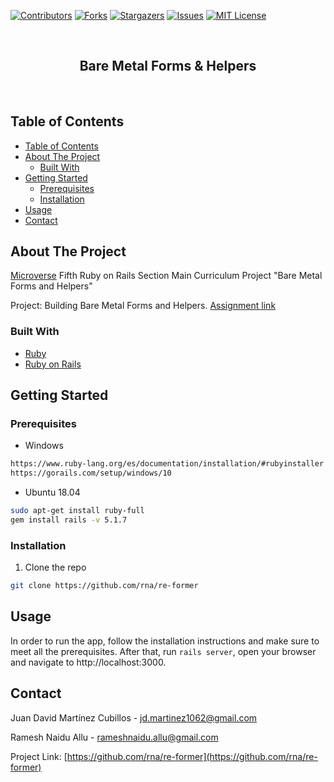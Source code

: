 <!-- PROJECT SHIELDS -->
<!--
*** I'm using markdown "reference style" links for readability.
*** Reference links are enclosed in brackets [ ] instead of parentheses ( ).
*** See the bottom of this document for the declaration of the reference variables
*** for contributors-url, forks-url, etc. This is an optional, concise syntax you may use.
*** https://www.markdownguide.org/basic-syntax/#reference-style-links
-->

[![Contributors][contributors-shield]][contributors-url]
[![Forks][forks-shield]][forks-url]
[![Stargazers][stars-shield]][stars-url]
[![Issues][issues-shield]][issues-url]
[![MIT License][license-shield]][license-url]

<!-- PROJECT LOGO -->
<br />
<p align="center">
  <h2 class ="norse" align="center">Bare Metal Forms & Helpers</h2>

  <br />
</p>

<!-- TABLE OF CONTENTS -->

## Table of Contents

- [Table of Contents](#table-of-contents)
- [About The Project](#about-the-project)
  - [Built With](#built-with)
- [Getting Started](#getting-started)
  - [Prerequisites](#prerequisites)
  - [Installation](#installation)
- [Usage](#usage)
- [Contact](#contact)

<!-- ABOUT THE PROJECT -->

## About The Project


[Microverse](https://www.microverse.org/) Fifth Ruby on Rails Section Main Curriculum Project "Bare Metal Forms and Helpers"

Project: Building Bare Metal Forms and Helpers. [Assignment link](https://www.theodinproject.com/courses/ruby-on-rails/lessons/forms#project-1-bare-metal-forms-and-helpers)


### Built With

- [Ruby](https://www.ruby-lang.org)
- [Ruby on Rails](https://rubyonrails.org/)

## Getting Started

### Prerequisites


* Windows
```sh
https://www.ruby-lang.org/es/documentation/installation/#rubyinstaller
https://gorails.com/setup/windows/10
```
* Ubuntu 18.04
```sh
sudo apt-get install ruby-full
gem install rails -v 5.1.7
```
### Installation

1. Clone the repo

```sh
git clone https://github.com/rna/re-former
```
<!-- USAGE EXAMPLES -->
## Usage

In order to run the app, follow the installation instructions and make sure to meet all the prerequisites. After that, run  `rails server`, open your browser and navigate to http://localhost:3000.
        

<!-- CONTACT -->

## Contact

Juan David Martínez Cubillos - jd.martinez1062@gmail.com

Ramesh Naidu Allu - rameshnaidu.allu@gmail.com

Project Link: [https://github.com/rna/re-former](https://github.com/rna/re-former)

<!-- ACKNOWLEDGEMENTS -->


<!-- MARKDOWN LINKS & IMAGES -->
<!-- https://www.markdownguide.org/basic-syntax/#reference-style-links -->

[contributors-shield]: https://img.shields.io/github/contributors/rna/re-former.svg?style=flat-square
[contributors-url]: https://github.com/rna/re-former/graphs/contributors
[forks-shield]: https://img.shields.io/github/forks/rna/re-former.svg?style=flat-square
[forks-url]: https://github.com/rna/re-former/network/members
[stars-shield]: https://img.shields.io/github/stars/rna/re-former.svg?style=flat-square
[stars-url]: https://github.com/rna/re-former/stargazers
[issues-shield]: https://img.shields.io/github/issues/rna/re-former.svg?style=flat-square
[issues-url]: https://github.com/rna/re-former/issues
[license-shield]: https://img.shields.io/github/license/rna/re-former.svg?style=flat-square
[license-url]: https://github.com/rna/re-former/blob/master/LICENSE.txt
[product-screenshot]: imgs/screenshot.jpg

